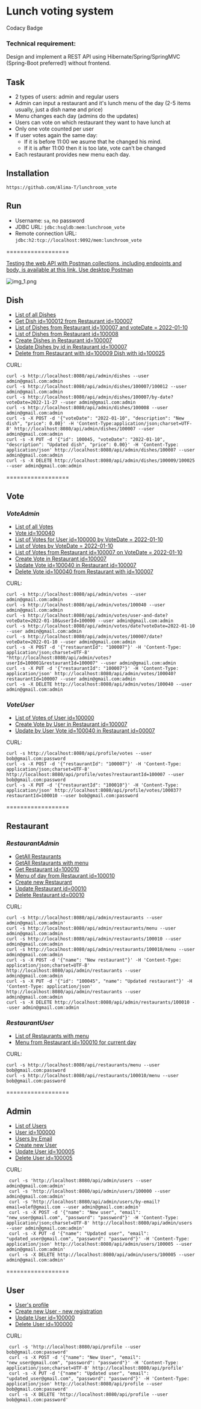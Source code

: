# Lunch voting system
Codacy Badge

### Technical requirement:
Design and implement a REST API using Hibernate/Spring/SpringMVC (Spring-Boot preferred!) without frontend.

## Task
- 2 types of users: admin and regular users
- Admin can input a restaurant and it's lunch menu of the day (2-5 items usually, just a dish name and price)
- Menu changes each day (admins do the updates)
- Users can vote on which restaurant they want to have lunch at
- Only one vote counted per user
- If user votes again the same day:
    * If it is before 11:00 we asume that he changed his mind.
    * If it is after 11:00 then it is too late, vote can't be changed
- Each restaurant provides new menu each day.

## Installation

    https://github.com/Alima-T/lunchroom_vote

## Run 

- Username: `sa`, no password
- JDBC URL: `jdbc:hsqldb:mem:lunchroom_vote`
- Remote connection URL: `jdbc:h2:tcp://localhost:9092/mem:lunchroom_vote`

==================



<a href=https://postman.com/okhapka/workspace/lunchroom-vote>Testing the web API with Postman collections, including endpoints and body, is available at this link. Use desktop Postman</a>

![img_1.png](img_1.png)

## Dish

- <a href="http://localhost:8080/api/admin/dishes">List of all Dishes</a>
- <a href="http://localhost:8080/api/admin/dishes/100007/100012">Get Dish id=100012 from Restaurant id=100007</a>
- <a href="http://localhost:8080/api/admin/dishes/100007/by-date?voteDate=2022-01-10">List of Dishes from Restaurant id=100007 and voteDate = 2022-01-10</a>
- <a href="http://localhost:8080/api/admin/dishes/100008">List of Dishes from Restaurant id=100008</a>
- <a href="http://localhost:8080/api/admin/dishes/100007">Create Dishes in Restaurant id=100007</a>
- <a href="http://localhost:8080/api/admin/dishes/100007">Update Dishes by id in Restaurant id=100007</a>
- <a href="http://localhost:8080/api/admin/dishes/100009/100025">Delete from Restaurant with id=100009 Dish with id=100025</a>

CURL:

    curl -s http://localhost:8080/api/admin/dishes --user admin@gmail.com:admin
    curl -s http://localhost:8080/api/admin/dishes/100007/100012 --user admin@gmail.com:admin
    curl -s http://localhost:8080/api/admin/dishes/100007/by-date?voteDate=2022-11-27 --user admin@gmail.com:admin
    curl -s http://localhost:8080/api/admin/dishes/100008 --user admin@gmail.com:admin
    curl -s -X POST -d '{"voteDate": "2022-01-10", "description": "New dish", "price": 0.00}' -H 'Content-Type:application/json;charset=UTF-8' http://localhost:8080/api/admin/dishes/100007 --user admin@gmail.com:admin
    curl -s -X PUT -d '{"id": 100045, "voteDate": "2022-01-10", "description": "Updated dish", "price": 0.00}' -H 'Content-Type: application/json' http://localhost:8080/api/admin/dishes/100007 --user admin@gmail.com:admin
    curl -s -X DELETE http://localhost:8080/api/admin/dishes/100009/100025 --user admin@gmail.com:admin


==================
## Vote
### ***VoteAdmin***

- <a href="http://localhost:8080/api/admin/votes">List of all Votes</a>
- <a href="http://localhost:8080/api/admin/votes/100040">Vote id=100040</a>
- <a href="http://localhost:8080/api/admin/votes/user-and-date?voteDate=2022-01-10&userId=100000">List of Votes for User id=100000 by VoteDate = 2022-01-10</a>
- <a href="http://localhost:8080/api/admin/votes/date?voteDate=2022-01-10">List of Votes by VoteDate = 2022-01-10</a>
- <a href="http://localhost:8080/api/admin/votes/100007/date?voteDate=2022-01-10">List of Votes from Restaurant id=100007 on VoteDate = 2022-01-10</a>
- <a href="http://localhost:8080/api/admin/votes?userId=100006&restaurantId=100007">Create Vote in Restaurant id=100007</a>
- <a href="http://localhost:8080/api/admin/votes/100040?restaurantId=100007">Update Vote id=100040 in Restaurant id=100007</a>
- <a href="http://localhost:8080/api/admin/votes/100040?restaurantId=100007">Delete Vote id=100040 from Restaurant with id=100007</a>

CURL:

    curl -s http://localhost:8080/api/admin/votes --user admin@gmail.com:admin
    curl -s http://localhost:8080/api/admin/votes/100040 --user admin@gmail.com:admin
    curl -s http://localhost:8080/api/admin/votes/user-and-date?voteDate=2022-01-10&userId=100000 --user admin@gmail.com:admin
    curl -s http://localhost:8080/api/admin/votes/date?voteDate=2022-01-10 --user admin@gmail.com:admin
    curl -s http://localhost:8080/api/admin/votes/100007/date?voteDate=2022-01-10 --user admin@gmail.com:admin
    curl -s -X POST -d '{"restaurantId": "100007"}' -H 'Content-Type: application/json;charset=UTF-8' "http://localhost:8080/api/admin/votes?userId=100001&restaurantId=100007" --user admin@gmail.com:admin
    curl -s -X PUT -d '{"restaurantId": "100007"}' -H 'Content-Type: application/json' http://localhost:8080/api/admin/votes/100040?restaurantId=100007 --user admin@gmail.com:admin
    curl -s -X DELETE http://localhost:8080/api/admin/votes/100040 --user admin@gmail.com:admin


### ***VoteUser***
- <a href="http://localhost:8080/api/profile/votes">List of Votes of User id=100000</a>
- <a href="http://localhost:8080/api/profile/votes?restaurantId=100007">Create Vote by User in Restaurant id=100007</a>
- <a href="http://localhost:8080/api/profile/votes/100040?restaurantId=100007">Update by User Vote id=100040 in Restaurant id=00007</a>

CURL:

    curl -s http://localhost:8080/api/profile/votes --user bob@gmail.com:password
    curl -s -X POST -d '{"restaurantId": "100007"}' -H 'Content-Type: application/json;charset=UTF-8' http://localhost:8080/api/profile/votes?restaurantId=100007 --user bob@gmail.com:password
    curl -s -X PUT -d '{"restaurantId": "100010"}' -H 'Content-Type: application/json' http://localhost:8080/api/profile/votes/100037?restaurantId=100010 --user bob@gmail.com:password

==================
## Restaurant

### ***RestaurantAdmin***

- <a href="http://localhost:8080/api/admin/restaurants">GetAll Restaurants</a>
- <a href="http://localhost:8080/api/admin/restaurants/menu">GetAll Restaurants with menu</a>
- <a href="http://localhost:8080/api/admin/restaurants/100010">Get Restaurant id=100010</a>
- <a href="http://localhost:8080/api/admin//restaurants/100010/menu ">Menu of day from Restaurant id=100010</a>
- <a href="http://localhost:8080/api/admin/restaurants">Create new Restaurant</a>
- <a href="http://localhost:8080/api/admin/restaurants/100010">Update Restaurant id=00010</a>
- <a href="http://localhost:8080/api/admin/restaurants/100010">Delete Restaurant id=00010</a>

CURL:

    curl -s http://localhost:8080/api/admin/restaurants --user admin@gmail.com:admin'
    curl -s http://localhost:8080/api/admin/restaurants/menu --user admin@gmail.com:admin
    curl -s http://localhost:8080/api/admin/restaurants/100010 --user admin@gmail.com:admin
    curl -s http://localhost:8080/api/admin/restaurants/100010/menu --user admin@gmail.com:admin
    curl -s -X POST -d '{"name": "New restaurant"}' -H 'Content-Type: application/json;charset=UTF-8' http://localhost:8080/api/admin/restaurants --user admin@gmail.com:admin
    curl -s -X PUT -d '{"id": "100045", "name": "Updated restaurant"}' -H 'Content-Type: application/json' http://localhost:8080/api/admin/restaurants --user admin@gmail.com:admin
    curl -s -X DELETE http://localhost:8080/api/admin/restaurants/100010 --user admin@gmail.com:admin

### ***RestaurantUser***

- <a href="http://localhost:8080/api/restaurants/menu">List of Restaurants with menu</a>
- <a href="http://localhost:8080/api/restaurants/100010/menu">Menu from Restaurant id=100010 for current day</a>

CURL:

    curl -s http://localhost:8080/api/restaurants/menu --user bob@gmail.com:password
    curl -s http://localhost:8080/api/restaurants/100010/menu --user bob@gmail.com:password
==================
## Admin

- <a href="http://localhost:8080/api/admin/users">List of Users</a>
- <a href="http://localhost:8080/api/admin/users/100000">User id=100000 </a>
- <a href="http://localhost:8080/api/admin/users/by-email?email=olef@gmail.com">Users by Email</a>
- <a href="http://localhost:8080/api/admin/users">Create new User</a>  
- <a href="http://localhost:8080/api/admin/users/100005">Update User id=100005</a>  
- <a href="http://localhost:8080/api/admin/users/100005">Delete User id=100005 </a>

CURL:

     curl -s 'http://localhost:8080/api/admin/users --user admin@gmail.com:admin'
     curl -s 'http://localhost:8080/api/admin/users/100000 --user admin@gmail.com:admin'
     curl -s 'http://localhost:8080/api/admin/users/by-email?email=olef@gmail.com --user admin@gmail.com:admin'
     curl -s -X POST -d '{"name": "New user", "email": "new_user@gmail.com", "password": "password"}' -H 'Content-Type: application/json;charset=UTF-8' http://localhost:8080/api/admin/users --user admin@gmail.com:admin'
     curl -s -X PUT -d '{"name": "Updated user", "email": "updated_user@gmail.com", "password": "password"}' -H 'Content-Type: application/json' http://localhost:8080/api/admin/users/100005 --user admin@gmail.com:admin'
     curl -s -X DELETE http://localhost:8080/api/admin/users/100005 --user admin@gmail.com:admin'
==================
## User

- <a href="http://localhost:8080/api/profile">User's profile</a>
- <a href="http://localhost:8080/api/profile">Create new User - new registration</a>
- <a href="http://localhost:8080/api/profile/100000">Update User id=100000 </a>
- <a href="http://localhost:8080/api/profile/100000">Delete User id=100000 </a>

CURL:

     curl -s 'http://localhost:8080/api/profile --user bob@gmail.com:password'
     curl -s -X POST -d '{"name": "New User", "email": "new_user@gmail.com", "password": "password"}' -H 'Content-Type: application/json;charset=UTF-8' http://localhost:8080/api/profile'
     curl -s -X PUT -d '{"name": "Updated user", "email": "updated_user@gmail.com", "password": "password"}' -H 'Content-Type: application/json' http://localhost:8080/api/profile --user bob@gmail.com:password'
     curl -s -X DELETE 'http://localhost:8080/api/profile --user bob@gmail.com:password'
